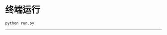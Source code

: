 # 终端运行

```shell
python run.py
```
*******************************************************************************************************************************************************************************************************************************************************